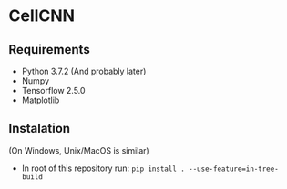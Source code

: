 # CellCNN

## Requirements

- Python 3.7.2 (And probably later)
- Numpy
- Tensorflow 2.5.0
- Matplotlib

## Instalation

(On Windows, Unix/MacOS is similar)

- In root of this repository run: `pip install . --use-feature=in-tree-build`
